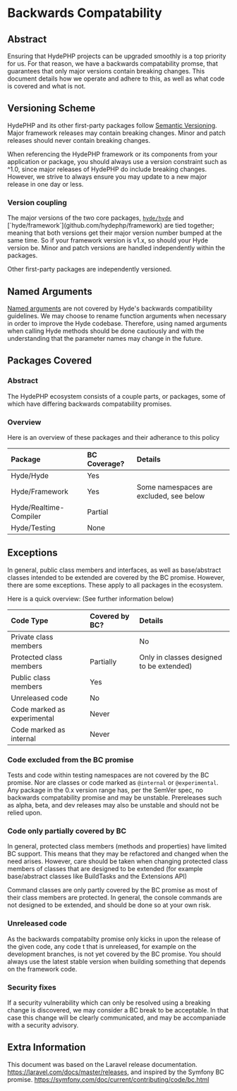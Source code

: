 # Backwards Compatability

## Abstract

Ensuring that HydePHP projects can be upgraded smoothly is a top priority for us. For that reason, we have a backwards compatability promse, that guarantees that only major versions contain breaking changes. This document details how we operate and adhere to this, as well as what code is covered and what is not.

## Versioning Scheme

HydePHP and its other first-party packages follow [Semantic Versioning](https://semver.org). Major framework releases may contain breaking changes. Minor and patch releases should never contain breaking changes.

When referencing the HydePHP framework or its components from your application or package, you should always use a version constraint such as ^1.0, since major releases of HydePHP do include breaking changes. However, we strive to always ensure you may update to a new major release in one day or less.

### Version coupling

The major versions of the two core packages, [`hyde/hyde`](github.com/hydephp/hyde`) and [`hyde/framework`](github.com/hydephp/framework) are tied together; meaning that both versions get their major version number bumped at the same time. So if your framework version is v1.x, so should your Hyde version be. Minor and patch versions are handled independently within the packages.

Other first-party packages are independently versioned.

## Named Arguments

[Named arguments](https://www.php.net/manual/en/functions.arguments.php#functions.named-arguments) are not covered by Hyde's backwards compatibility guidelines. We may choose to rename function arguments when necessary in order to improve the Hyde codebase. Therefore, using named arguments when calling Hyde methods should be done cautiously and with the understanding that the parameter names may change in the future.

## Packages Covered

### Abstract

The HydePHP ecosystem consists of a couple parts, or packages, some of which have differing backwards compatability promises.

### Overview

Here is an overview of these packages and their adherance to this policy

| Package                | BC Coverage? | Details                                 |
|:-----------------------|:-------------|:----------------------------------------|
| Hyde/Hyde              | Yes |                                         |
| Hyde/Framework         | Yes | Some namespaces are excluded, see below |
| Hyde/Realtime-Compiler | Partial      |                                         |
| Hyde/Testing           | None         |                                         |

## Exceptions

In general, public class members and interfaces, as well as base/abstract classes intended to be extended are covered by the BC promise. However, there are some exceptions. These apply to all packages in the ecosystem.

Here is a quick overview: (See further information below)

| Code Type                   | Covered by BC? | Details                                                           | 
|:---------------------------|:--------------|:-----------------------------------------------------------------|
| Private class members       |                | No                                                                |
| Protected class members     | Partially      | Only in classes designed to be extended)                          | 
| Public class members        | Yes            |                                                                   | 
| Unreleased code             | No             |                                                                   | 
| Code marked as experimental | Never          |                                                                   | 
| Code marked as internal     | Never          |                                                                   | 


### Code excluded from the BC promise

Tests and code within testing namespaces are not covered by the BC promise. Nor are classes or code marked as `@internal` or `@experimental`.
Any package in the 0.x version range has, per the SemVer spec, no backwards compatability promise and may be unstable.
Prereleases such as alpha, beta, and dev releases may also be unstable and should not be relied upon.

### Code only partially covered by BC

In general, protected class members (methods and properties) have limited BC support. This means that they may be refactored and changed when the need arises. However, care should be taken when changing protected class members of classes that are designed to be extended (for example base/abstract classes like BuildTasks and the Extensions API)
 
Command classes are only partly covered by the BC promise as most of their class members are protected. In general, the console commands are not designed to be extended, and should be done so at your own risk.

### Unreleased code

As the backwards compatabilty promise only kicks in upon the release of the given code, any code t that is unreleased, for example on the development branches, is not yet covered by the BC promise. You should always use the latest stable version when building something that depends on the framework code. 


### Security fixes

If a security vulnerability which can only be resolved using a breaking change is discovered, we may consider a BC break to be acceptable. In that case this change will be clearly communicated, and may be accompaniade with a security advisory.

## Extra Information

This document was based on the Laravel release documentation. https://laravel.com/docs/master/releases,
and inspired by the Symfony BC promise. https://symfony.com/doc/current/contributing/code/bc.html
